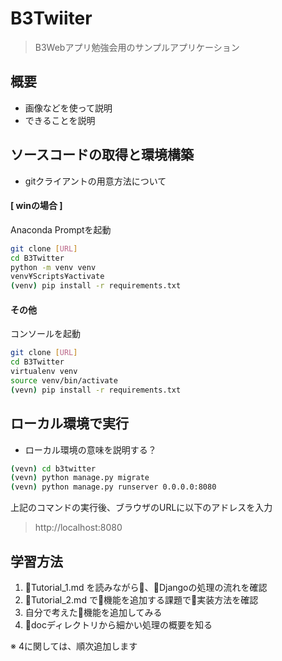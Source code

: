 # B3Twiiter
> B3Webアプリ勉強会用のサンプルアプリケーション

## 概要
- 画像などを使って説明
- できることを説明


## ソースコードの取得と環境構築
- gitクライアントの用意方法について

#### [ winの場合 ]
Anaconda Promptを起動
```bash
git clone [URL]
cd B3Twitter
python -m venv venv
venv¥Scripts¥activate
(venv) pip install -r requirements.txt
```

#### その他
コンソールを起動
```bash
git clone [URL]
cd B3Twitter
virtualenv venv
source venv/bin/activate
(vevn) pip install -r requirements.txt
```


## ローカル環境で実行
- ローカル環境の意味を説明する？

```bash
(vevn) cd b3twitter
(vevn) python manage.py migrate
(vevn) python manage.py runserver 0.0.0.0:8080
```
上記のコマンドの実行後、ブラウザのURLに以下のアドレスを入力
> http://localhost:8080


## 学習方法
1. Tutorial_1.md を読みながら、Djangoの処理の流れを確認
2. Tutorial_2.md で機能を追加する課題で実装方法を確認
3. 自分で考えた機能を追加してみる
4. docディレクトリから細かい処理の概要を知る

※ 4に関しては、順次追加します

